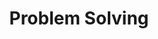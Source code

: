 ---
title: "Problem Solving"
permalink: /categories/Solution/
layout: category
author_profile: true
taxonomy: Solution
pagination:
    enabled:true
---